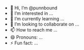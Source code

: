 - 👋 Hi, I’m @punnbound
- 👀 I’m interested in ...
- 🌱 I’m currently learning ...
- 💞️ I’m looking to collaborate on ...
- 📫 How to reach me ...
- 😄 Pronouns: ...
- ⚡ Fun fact: ...

<!---
punnbound/punnbound is a ✨ special ✨ repository because its `README.md` (this file) appears on your GitHub profile.
You can click the Preview link to take a look at your changes.
--->
